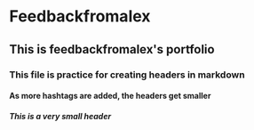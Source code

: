 # Feedbackfromalex
## This is feedbackfromalex's portfolio
### This file is practice for creating headers in markdown
#### As more hashtags are added, the headers get smaller
##### This is a very small header
